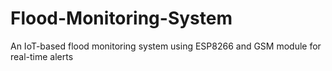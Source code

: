 # Flood-Monitoring-System
An IoT-based flood monitoring system using ESP8266 and GSM module for real-time alerts
